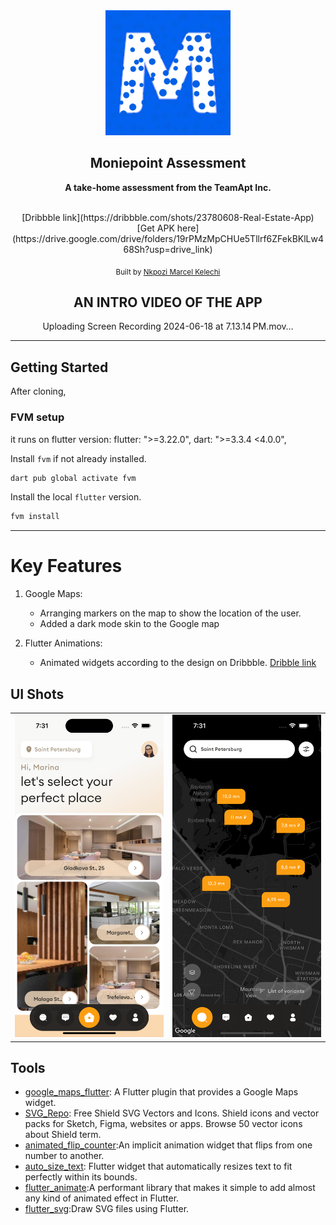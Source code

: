<div align="center">
   <img src="./assets/images/logo.png" width="200" height="200" color="0xFF2676FC"/>

## Moniepoint Assessment

<strong> A take-home assessment from the TeamApt Inc. </strong>

<br/>
[Dribbble link](https://dribbble.com/shots/23780608-Real-Estate-App) <br/>
[Get APK here](https://drive.google.com/drive/folders/19rPMzMpCHUe5Tllrf6ZFekBKlLw468Sh?usp=drive_link)

<sub>Built by <a href="https://twitter.com/_Captured_Heart">Nkpozi Marcel Kelechi</a></sub>
<br />

## AN INTRO VIDEO OF THE APP


Uploading Screen Recording 2024-06-18 at 7.13.14 PM.mov…


</div>

---

## Getting Started

After cloning,

### FVM setup

it runs on flutter version: flutter: ">=3.22.0", dart: ">=3.3.4 <4.0.0",

Install `fvm` if not already installed.

```bash
dart pub global activate fvm
```

Install the local `flutter` version.

```bash
fvm install
```

---

# Key Features

1. Google Maps:

   - Arranging markers on the map to show the location of the user.
   - Added a dark mode skin to the Google map

2. Flutter Animations:

   - Animated widgets according to the design on Dribbble. [Dribble link](https://dribbble.com/shots/23780608-Real-Estate-App)   

## UI Shots

<div style="text-align: center">
  <table>
    <tr>
      <td style="text-align: center">
        <img src="screenshots/home.png" width="800" />
      </td>
      <td style="text-align: center">
        <img src="screenshots/maps.png" width="800" />
      </td>
    </tr>
  </table>
</div>

## Tools

- [google_maps_flutter](https://pub.dev/packages/google_sign_in): A Flutter plugin that provides a Google Maps widget.
- [SVG_Repo](https://www.svgrepo.com/vectors/shield/): Free Shield SVG Vectors and Icons. Shield icons and vector packs for Sketch, Figma, websites or apps. Browse 50 vector icons about Shield term.
- [animated_flip_counter](https://pub.dev/packages/animated_flip_counter):An implicit animation widget that flips from one number to another.
- [auto_size_text](https://pub.dev/packages/auto_size_text): Flutter widget that automatically resizes text to fit perfectly within its bounds.
- [flutter_animate](https://pub.dev/packages/flutter_animate):A performant library that makes it simple to add almost any kind of animated effect in Flutter.
- [flutter_svg](https://pub.dev/packages/flutter_svg):Draw SVG files using Flutter.

